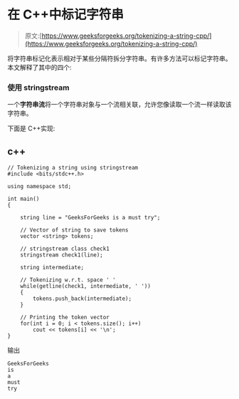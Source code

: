 # 在 C++中标记字符串

> 原文:[https://www.geeksforgeeks.org/tokenizing-a-string-cpp/](https://www.geeksforgeeks.org/tokenizing-a-string-cpp/)

将字符串标记化表示相对于某些分隔符拆分字符串。有许多方法可以标记字符串。本文解释了其中的四个:

### 使用 stringstream

一个**字符串流**将一个字符串对象与一个流相关联，允许您像读取一个流一样读取该字符串。

下面是 C++实现:

## c++

```
// Tokenizing a string using stringstream
#include <bits/stdc++.h>

using namespace std;

int main()
{

    string line = "GeeksForGeeks is a must try";

    // Vector of string to save tokens
    vector <string> tokens;

    // stringstream class check1
    stringstream check1(line);

    string intermediate;

    // Tokenizing w.r.t. space ' '
    while(getline(check1, intermediate, ' '))
    {
        tokens.push_back(intermediate);
    }

    // Printing the token vector
    for(int i = 0; i < tokens.size(); i++)
        cout << tokens[i] << '\n';
}
```

输出

```
GeeksForGeeks
is
a
must
try
```